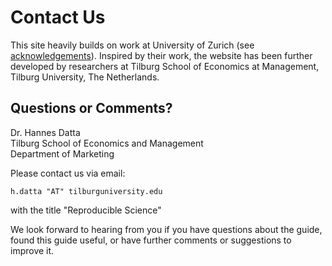 # Contact Us

This site heavily builds on work at University of Zurich (see [acknowledgements](acknowledgement.md)). Inspired by their work, the website has
been further developed by researchers at Tilburg School of Economics at Management, Tilburg University, The Netherlands.

## Questions or Comments?

Dr. Hannes Datta <br/>
Tilburg School of Economics and Management<br/>
Department of Marketing<br/>

Please contact us via email:

```
h.datta "AT" tilburguniversity.edu
```

with the title "Reproducible Science"

We look forward to hearing from you if you have questions about the guide, found this guide useful, or have further comments or suggestions to improve it.
